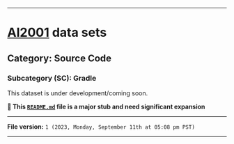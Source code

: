 
***

# [AI2001](https://github.com/seanpm2001/AI2001/) data sets

## Category: Source Code

### Subcategory (SC): Gradle

This dataset is under development/coming soon.

**🌱️ This [`README.md`](/README.md) file is a major stub and need significant expansion**

***

**File version:** `1 (2023, Monday, September 11th at 05:08 pm PST)`

***
